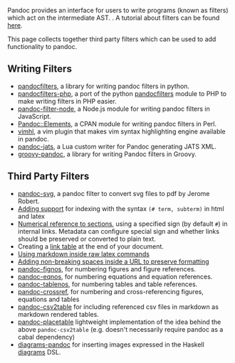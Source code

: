 Pandoc provides an interface for users to write programs (known as filters) which act on the intermediate AST. . A tutorial about filters can be found [here](http://johnmacfarlane.net/pandoc/scripting.html).

This page collects together third party filters which can be used to add functionality to pandoc.

## Writing Filters

- [pandocfilters](https://github.com/jgm/pandocfilters), a library for writing pandoc filters in python.
- [pandocfilters-php](https://github.com/vinai/pandocfilters-php), a port of the python [pandocfilters](https://github.com/jgm/pandocfilters) module to PHP to make writing filters in PHP easier.
- [pandoc-filter-node](https://github.com/mvhenderson/pandoc-filter-node), a Node.js module for writing pandoc filters in JavaScript.
- [Pandoc::Elements](https://metacpan.org/release/Pandoc-Elements), a CPAN module for writing pandoc filters in Perl.
- [vimhl](https://github.com/lyokha/vim-publish-helper), a vim plugin that makes vim syntax highlighting engine available in pandoc.
- [pandoc-jats](https://github.com/mfenner/pandoc-jats), a Lua custom writer for Pandoc generating JATS XML.
- [groovy-pandoc](https://github.com/dfrommi/groovy-pandoc), a library for writing Pandoc filters in Groovy.

## Third Party Filters

- [pandoc-svg](https://gist.github.com/jeromerobert/3996eca3acd12e4c3d40), a pandoc filter to convert svg files to pdf by Jerome Robert.
- [Adding support](https://gist.github.com/mpickering/8bc9bb34c4e9b076b107) for indexing with the syntax ``(# term, subterm)`` in html and latex
- [Numerical reference to sections](https://gist.github.com/jkr/bcfacbfdcf4cc4bafcf6), using a specified sign (by default `#`) in internal links. Metadata can configure special sign and whether links should be preserved or converted to plain text.
- Creating a [link table](http://stackoverflow.com/questions/26406816/pandoc-is-there-a-way-to-include-an-appendix-of-links-in-a-pdf-from-markdown/26415375#26415375) at the end of your document.
- [Using markdown inside raw latex commands](https://gist.github.com/mpickering/f1718fcdc4c56273ed52)
- [Adding non-breaking spaces inside a URL to preserve formatting](https://gist.github.com/mpickering/fdc747b9c8306659cb43)
- [pandoc-fignos](https://github.com/tomduck/pandoc-fignos), for numbering figures and figure references.
- [pandoc-eqnos](https://github.com/tomduck/pandoc-eqnos), for numbering equations and equation references.
- [pandoc-tablenos](https://github.com/tomduck/pandoc-tablenos), for numbering tables and table references.
- [pandoc-crossref](https://github.com/lierdakil/pandoc-crossref), for numbering and cross-referencing figures, equations and tables
- [pandoc-csv2table](https://github.com/baig/pandoc-csv2table) for including referenced csv files in markdown as markdown rendered tables.
- [pandoc-placetable](https://github.com/mb21/pandoc-placetable) lightweight implementation of the idea behind the above `pandoc-csv2table` (e.g. doesn't necessarily require pandoc as a cabal dependency)
- [diagrams-pandoc](http://hackage.haskell.org/package/diagrams-pandoc) for inserting images expressed in the Haskell [diagrams](http://projects.haskell.org/diagrams/) DSL.